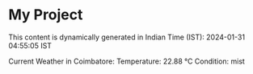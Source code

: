 # My Project

This content is dynamically generated in Indian Time (IST): 2024-01-31 04:55:05 IST


Current Weather in Coimbatore:
Temperature: 22.88 °C
Condition: mist
